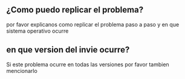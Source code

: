 ## ¿Como puedo replicar el problema?
por favor explicanos como replicar el problema paso a paso y en que sistema operativo ocurre
## en que version del invie ocurre?
Si este problema ocurre en todas las versiones por favor tambien mencionarlo

